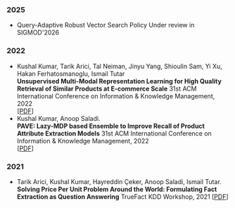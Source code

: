 
### 2025
- Query-Adaptive Robust Vector Search Policy
  Under review in SIGMOD'2026

### 2022
- Kushal Kumar, Tarik Arici, Tal Neiman, Jinyu Yang, Shioulin Sam, Yi Xu, Hakan Ferhatosmanoglu, Ismail Tutar  
  **Unsupervised Multi-Modal Representation Learning for High Quality Retrieval of Similar Products at E-commerce Scale**
  31st ACM International Conference on Information & Knowledge Management, 2022  
  [[PDF](https://dl.acm.org/doi/pdf/10.1145/3583780.3615504)]
- Kushal Kumar, Anoop Saladi.  
  **PAVE: Lazy-MDP based Ensemble to Improve Recall of Product Attribute Extraction Models**
  31st ACM International Conference on Information & Knowledge Management, 2022  
  [[PDF](https://dl.acm.org/doi/pdf/10.1145/3511808.3557119)] 

### 2021
- Tarik Arici, Kushal Kumar, Hayreddin Çeker, Anoop Saladi, Ismail Tutar.
  **Solving Price Per Unit Problem Around the World: Formulating Fact Extraction as Question Answering** 
  TrueFact KDD Workshop, 2021
  [[PDF](https://arxiv.org/pdf/2204.05555)]
